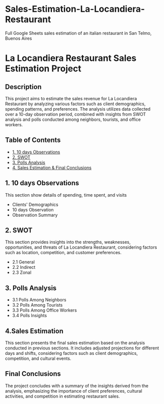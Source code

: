 # Sales-Estimation-La-Locandiera-Restaurant
Full Google Sheets sales estimation of an italian restaurant in San Telmo, Buenos Aires


# La Locandiera Restaurant Sales Estimation Project

## Description
This project aims to estimate the sales revenue for La Locandiera Restaurant by analyzing various factors such as client demographics, spending patterns, and preferences. The analysis utilizes data collected over a 10-day observation period, combined with insights from SWOT analysis and polls conducted among neighbors, tourists, and office workers.

## Table of Contents
- [1. 10 days Observations](#10-days-Observations)
- [2. SWOT](#SWOT)
- [3. Polls Analysis](#Polls-Analysis)
- [4. Sales Estimation & Final Conclusions](#Sales-Estimation-&-Final-Conclusions])


## 1. 10 days Observations
This section show details of spending, time spent, and visits
- Clients' Demographics
- 10 days Observation
- Observation Summary


## 2. SWOT 
This section provides insights into the strengths, weaknesses, opportunities, and threats of La Locandiera Restaurant, considering factors such as location, competition, and customer preferences.
- 2.1 General
- 2.2 Indirect
- 2.3 Zonal

## 3. Polls Analysis
- 3.1 Polls Among Neighbors
- 3.2 Polls Among Tourists
- 3.3 Polls Among Office Workers
- 3.4 Polls Insights


## 4.Sales Estimation
This section presents the final sales estimation based on the analysis conducted in previous sections. It includes adjusted projections for different days and shifts, considering factors such as client demographics, competition, and cultural events.

## Final Conclusions
The project concludes with a summary of the insights derived from the analysis, emphasizing the importance of client preferences, cultural activities, and competition in estimating restaurant sales.
